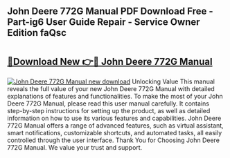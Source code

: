 ## John Deere 772G Manual PDF Download Free - Part-ig6 User Guide Repair - Service Owner Edition faQsc

# <h2><a href="http://bc94654.oget.top/?id=John+Deere+772G+Manual">🔗Download New 👉🔴 John Deere 772G Manual</a></h2>

[![John Deere 772G Manual new download](https://i.imgur.com/5g1atiW.png)](http://bc94654.oget.top/?id=John+Deere+772G+Manual)
Unlocking Value This manual reveals the full value of your new John Deere 772G Manual with detailed explanations of features and functionalities. To make the most of your John Deere 772G Manual, please read this user manual carefully. It contains step-by-step instructions for setting up the product, as well as detailed information on how to use its various features and capabilities. John Deere 772G Manual offers a range of advanced features, such as virtual assistant, smart notifications, customizable shortcuts, and automated tasks, all easily controlled through the user interface. Thank You for Choosing John Deere 772G Manual. We value your trust and support.
